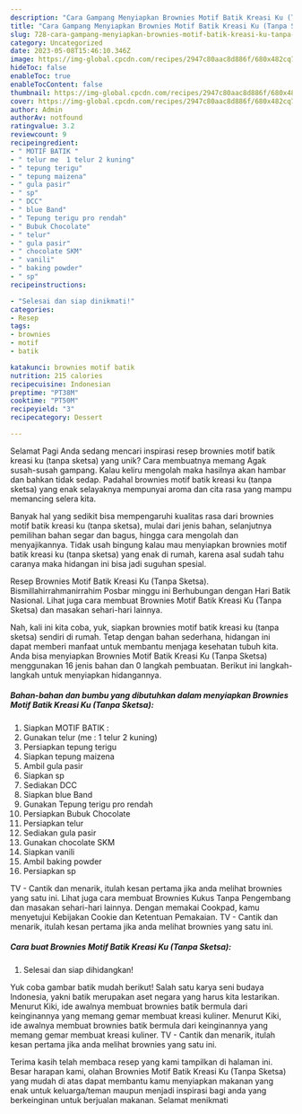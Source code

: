 ```yaml
---
description: "Cara Gampang Menyiapkan Brownies Motif Batik Kreasi Ku (Tanpa Sketsa) yang Lezat Sekali"
title: "Cara Gampang Menyiapkan Brownies Motif Batik Kreasi Ku (Tanpa Sketsa) yang Lezat Sekali"
slug: 728-cara-gampang-menyiapkan-brownies-motif-batik-kreasi-ku-tanpa-sketsa-yang-lezat-sekali
category: Uncategorized
date: 2023-05-08T15:46:10.346Z
image: https://img-global.cpcdn.com/recipes/2947c80aac8d886f/680x482cq70/brownies-motif-batik-kreasi-ku-tanpa-sketsa-foto-resep-utama.jpg
hideToc: false
enableToc: true
enableTocContent: false
thumbnail: https://img-global.cpcdn.com/recipes/2947c80aac8d886f/680x482cq70/brownies-motif-batik-kreasi-ku-tanpa-sketsa-foto-resep-utama.jpg
cover: https://img-global.cpcdn.com/recipes/2947c80aac8d886f/680x482cq70/brownies-motif-batik-kreasi-ku-tanpa-sketsa-foto-resep-utama.jpg
author: Admin
authorAv: notfound
ratingvalue: 3.2
reviewcount: 9
recipeingredient:
- " MOTIF BATIK "
- " telur me  1 telur 2 kuning"
- " tepung terigu"
- " tepung maizena"
- " gula pasir"
- " sp"
- " DCC"
- " blue Band"
- " Tepung terigu pro rendah"
- " Bubuk Chocolate"
- " telur"
- " gula pasir"
- " chocolate SKM"
- " vanili"
- " baking powder"
- " sp"
recipeinstructions:

- "Selesai dan siap dinikmati!"
categories:
- Resep
tags:
- brownies
- motif
- batik

katakunci: brownies motif batik 
nutrition: 215 calories
recipecuisine: Indonesian
preptime: "PT38M"
cooktime: "PT50M"
recipeyield: "3"
recipecategory: Dessert

---
```



Selamat Pagi Anda sedang mencari inspirasi resep brownies motif batik kreasi ku (tanpa sketsa) yang unik? Cara membuatnya memang Agak susah-susah gampang. Kalau keliru mengolah maka hasilnya akan hambar dan bahkan tidak sedap. Padahal brownies motif batik kreasi ku (tanpa sketsa) yang enak selayaknya mempunyai aroma dan cita rasa yang mampu memancing selera kita.


Banyak hal yang sedikit bisa mempengaruhi kualitas rasa dari brownies motif batik kreasi ku (tanpa sketsa), mulai dari jenis bahan, selanjutnya pemilihan bahan segar dan bagus, hingga cara mengolah dan menyajikannya. Tidak usah bingung kalau mau menyiapkan brownies motif batik kreasi ku (tanpa sketsa) yang enak di rumah, karena asal sudah tahu caranya maka hidangan ini bisa jadi suguhan spesial.

Resep Brownies Motif Batik Kreasi Ku (Tanpa Sketsa). Bismillahirrahmanirrahim Posbar minggu ini Berhubungan dengan Hari Batik Nasional. Lihat juga cara membuat Brownies Motif Batik Kreasi Ku (Tanpa Sketsa) dan masakan sehari-hari lainnya.


Nah, kali ini kita coba, yuk, siapkan brownies motif batik kreasi ku (tanpa sketsa) sendiri di rumah. Tetap dengan bahan sederhana, hidangan ini dapat memberi manfaat untuk membantu menjaga kesehatan tubuh kita. Anda bisa menyiapkan Brownies Motif Batik Kreasi Ku (Tanpa Sketsa) menggunakan 16 jenis bahan dan 0 langkah pembuatan. Berikut ini langkah-langkah untuk menyiapkan hidangannya.

<!--inarticleads1-->

##### Bahan-bahan dan bumbu yang dibutuhkan dalam menyiapkan Brownies Motif Batik Kreasi Ku (Tanpa Sketsa):

1. Siapkan  MOTIF BATIK :
1. Gunakan  telur (me : 1 telur 2 kuning)
1. Persiapkan  tepung terigu
1. Siapkan  tepung maizena
1. Ambil  gula pasir
1. Siapkan  sp
1. Sediakan  DCC
1. Siapkan  blue Band
1. Gunakan  Tepung terigu pro rendah
1. Persiapkan  Bubuk Chocolate
1. Persiapkan  telur
1. Sediakan  gula pasir
1. Gunakan  chocolate SKM
1. Siapkan  vanili
1. Ambil  baking powder
1. Persiapkan  sp


TV - Cantik dan menarik, itulah kesan pertama jika anda melihat brownies yang satu ini. Lihat juga cara membuat Brownies Kukus Tanpa Pengembang dan masakan sehari-hari lainnya. Dengan memakai Cookpad, kamu menyetujui Kebijakan Cookie dan Ketentuan Pemakaian. TV - Cantik dan menarik, itulah kesan pertama jika anda melihat brownies yang satu ini. 

<!--inarticleads2-->

##### Cara buat Brownies Motif Batik Kreasi Ku (Tanpa Sketsa):


1. Selesai dan siap dihidangkan!

Yuk coba gambar batik mudah berikut! Salah satu karya seni budaya Indonesia, yakni batik merupakan aset negara yang harus kita lestarikan. Menurut Kiki, ide awalnya membuat brownies batik bermula dari keinginannya yang memang gemar membuat kreasi kuliner. Menurut Kiki, ide awalnya membuat brownies batik bermula dari keinginannya yang memang gemar membuat kreasi kuliner. TV - Cantik dan menarik, itulah kesan pertama jika anda melihat brownies yang satu ini. 

Terima kasih telah membaca resep yang kami tampilkan di halaman ini. Besar harapan kami, olahan Brownies Motif Batik Kreasi Ku (Tanpa Sketsa) yang mudah di atas dapat membantu kamu menyiapkan makanan yang enak untuk keluarga/teman maupun menjadi inspirasi bagi anda yang berkeinginan untuk berjualan makanan. Selamat menikmati
